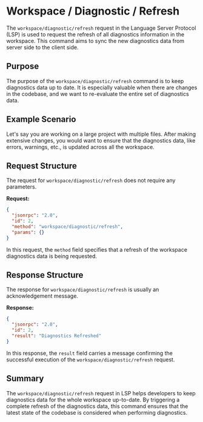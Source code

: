 # Workspace / Diagnostic / Refresh

The `workspace/diagnostic/refresh` request in the Language Server Protocol (LSP) is used to request the refresh of all diagnostics information in the workspace. This command aims to sync the new diagnostics data from server side to the client side.

## Purpose

The purpose of the `workspace/diagnostic/refresh` command is to keep diagnostics data up to date. It is especially valuable when there are changes in the codebase, and we want to re-evaluate the entire set of diagnostics data.

## Example Scenario

Let's say you are working on a large project with multiple files. After making extensive changes, you would want to ensure that the diagnostics data, like errors, warnings, etc., is updated across all the workspace. 

## Request Structure

The request for `workspace/diagnostic/refresh` does not require any parameters.

**Request:**

```json
{
  "jsonrpc": "2.0",
  "id": 2,
  "method": "workspace/diagnostic/refresh",
  "params": {}
}
```

In this request, the `method` field specifies that a refresh of the workspace diagnostics data is being requested.

## Response Structure

The response for `workspace/diagnostic/refresh` is usually an acknowledgement message.

**Response:**

```json
{
  "jsonrpc": "2.0",
  "id": 2,
  "result": "Diagnostics Refreshed"
}
```

In this response, the `result` field carries a message confirming the successful execution of the `workspace/diagnostic/refresh` request.

## Summary

The `workspace/diagnostic/refresh` request in LSP helps developers to keep diagnostics data for the whole workspace up-to-date. By triggering a complete refresh of the diagnostics data, this command ensures that the latest state of the codebase is considered when performing diagnostics.